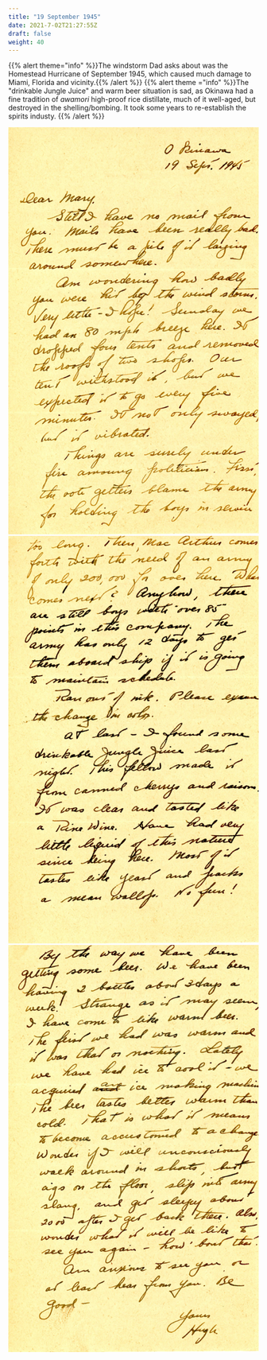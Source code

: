 ```yaml
---
title: "19 September 1945"
date: 2021-7-02T21:27:55Z
draft: false
weight: 40
---
```


{{% alert theme="info" %}}The windstorm Dad asks about was the Homestead Hurricane of September 1945, which caused much damage to Miami, Florida and vicinity.{{% /alert %}}
{{% alert theme ="info" %}}The "drinkable Jungle Juice" and warm beer situation is sad, as Okinawa had a fine tradition of *awamori* high-proof rice distillate, much of it well-aged, but destroyed in the shelling/bombing. It took some years to re-establish the spirits industy. {{% /alert %}}

![page 1](img128.jpg)
![page 2](img129.jpg)
![page 3](img130.jpg)






